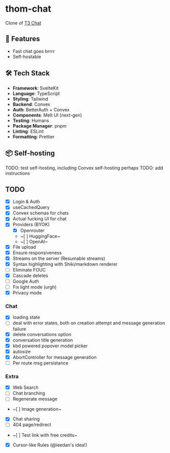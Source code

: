 # thom-chat

Clone of [T3 Chat](https://t3.chat/)

## 🚀 Features

- Fast chat goes brrrr
- Self-hostable

## 🛠️ Tech Stack

- **Framework**: SvelteKit
- **Language**: TypeScript
- **Styling**: Tailwind
- **Backend**: Convex
- **Auth**: BetterAuth + Convex
- **Components**: Melt UI (next-gen)
- **Testing**: Humans
- **Package Manager**: pnpm
- **Linting**: ESLint
- **Formatting**: Prettier

## 📦 Self-hosting

TODO: test self-hosting, including Convex self-hosting perhaps
TODO: add instructions

## TODO

- [x] Login & Auth
- [x] useCachedQuery
- [x] Convex schemas for chats
- [x] Actual fucking UI for chat
- [x] Providers (BYOK)
  - [x] Openrouter
  - ~[ ] HuggingFace~
  - ~[ ] OpenAI~
- [x] File upload
- [x] Ensure responsiveness
- [x] Streams on the server (Resumable streams)
- [x] Syntax highlighting with Shiki/markdown renderer
- [ ] Eliminate FOUC
- [x] Cascade deletes
- [ ] Google Auth
- [ ] Fix light mode (urgh)
- [x] Privacy mode

### Chat

- [x] loading state
- [ ] deal with error states, both on creation attempt and message generation failure
- [x] delete conversations option
- [x] conversation title generation
- [x] kbd powered popover model picker
- [x] autosize
- [x] AbortController for message generation
- [ ] Per route msg persistance

### Extra

- [x] Web Search
- [ ] Chat branching
- [ ] Regenerate message
- ~[ ] Image generation~
- [x] Chat sharing
- [ ] 404 page/redirect
- ~[ ] Test link with free credits~
- [x] Cursor-like Rules (@ieedan's idea!)
